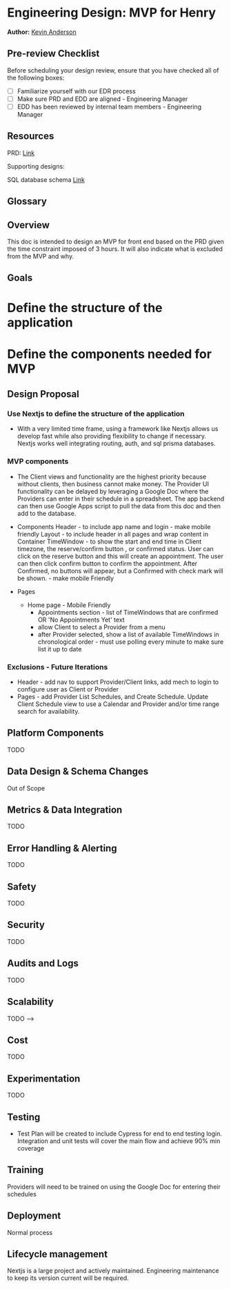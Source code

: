 # Engineering Design: MVP for Henry

**Author:** [Kevin Anderson](kevin.m.anderson@icloud.com)

## Pre-review Checklist

Before scheduling your design review, ensure that you have checked all of the following boxes:

- [ ] Familiarize yourself with our EDR process
- [ ] Make sure PRD and EDD are aligned - Engineering Manager
- [ ] EDD has been reviewed by internal team members - Engineering Manager

## Resources

PRD: [Link](./productRequirements.md)

Supporting designs:

SQL database schema [Link](../prisma/schema.prisma)

## Glossary

<!--

List of terms, acronyms and/or abbreviations with their respective definitions that will be used across this EDD.

-->

## Overview

This doc is intended to design an MVP for front end based on the PRD given the time constraint imposed of 3 hours. It will also indicate what is excluded from the MVP and why.

## Goals

# Define the structure of the application

# Define the components needed for MVP

## Design Proposal

### Use Nextjs to define the structure of the application

- With a very limited time frame, using a framework like Nextjs allows us develop fast while also providing flexibility to change if necessary. Nextjs works well integrating routing, auth, and sql prisma databases.

### MVP components

- The Client views and functionality are the highest priority because without clients, then business cannot make money. The Provider UI functionality can be delayed by leveraging a Google Doc where the Providers can enter in their schedule in a spreadsheet. The app backend can then use Google Apps script to pull the data from this doc and then add to the database.

- Components
  Header - to include app name and login - make mobile friendly
  Layout - to include header in all pages and wrap content in Container
  TimeWindow - to show the start and end time in Client timezone, the reserve/confirm button , or confirmed status. User can click on the reserve button and this will create an appointment. The user can then click confirm button to confirm the appointment. After Confirmed, no buttons will appear, but a Confirmed with check mark will be shown. - make mobile Friendly
- Pages
  - Home page - Mobile Friendly
    - Appointments section - list of TimeWindows that are confirmed OR 'No Appointments Yet' text
    - allow Client to select a Provider from a menu
    - after Provider selected, show a list of available TimeWindows in chronological order - must use polling every minute to make sure list it up to date

### Exclusions - Future Iterations

- Header - add nav to support Provider/Client links, add mech to login to configure user as Client or Provider
- Pages - add Provider List Schedules, and Create Schedule. Update Client Schedule view to use a Calendar and Provider and/or time range search for availability.

## Platform Components

TODO

## Data Design & Schema Changes

Out of Scope

## Metrics & Data Integration

TODO

## Error Handling & Alerting

TODO

## Safety

TODO

## Security

TODO

## Audits and Logs

TODO

## Scalability

TODO
-->

## Cost

TODO

## Experimentation

TODO

## Testing

- Test Plan will be created to include Cypress for end to end testing login. Integration and unit tests will cover the main flow and achieve 90% min coverage

## Training

Providers will need to be trained on using the Google Doc for entering their schedules

## Deployment

Normal process

## Lifecycle management

Nextjs is a large project and actively maintained. Engineering maintenance to keep its version current will be required.
